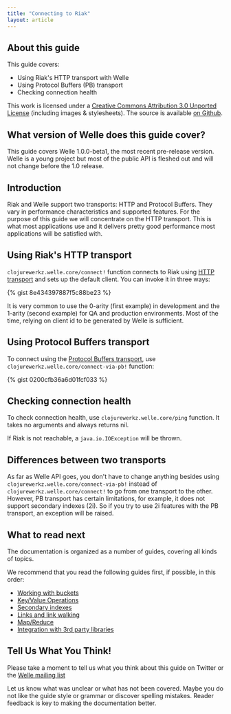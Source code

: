 ```yaml
---
title: "Connecting to Riak"
layout: article
---
```


## About this guide

This guide covers:

 * Using Riak's HTTP transport with Welle
 * Using Protocol Buffers (PB) transport
 * Checking connection health

This work is licensed under a <a rel="license" href="http://creativecommons.org/licenses/by/3.0/">Creative Commons Attribution 3.0 Unported License</a> (including images & stylesheets). The source is available [on Github](https://github.com/clojurewerkz/welle.docs).


## What version of Welle does this guide cover?

This guide covers Welle 1.0.0-beta1, the most recent pre-release version. Welle is a young project but most of the public API
is fleshed out and will not change before the 1.0 release.


## Introduction

Riak and Welle support two transports: HTTP and Protocol Buffers. They vary in performance characteristics and supported features. For the
purpose of this guide we will concentrate on the HTTP transport. This is what most applications use and it delivers pretty good performance
most applications will be satisfied with.


## Using Riak's HTTP transport

`clojurewerkz.welle.core/connect!` function connects to Riak using [HTTP transport](http://wiki.basho.com/HTTP-API.html) and sets up the default client. You can invoke it in
three ways:

{% gist 8e434397887f5c88be23 %}

It is very common to use the 0-arity (first example) in development and the 1-arity (second example) for QA and production environments.
Most of the time, relying on client id to be generated by Welle is sufficient.


## Using Protocol Buffers transport

To connect using the [Protocol Buffers transport](http://wiki.basho.com/PBC-API.html), use `clojurewerkz.welle.core/connect-via-pb!` function:

{% gist 0200cfb36a6d01fcf033 %}


## Checking connection health

To check connection health, use `clojurewerkz.welle.core/ping` function. It takes no arguments and always returns nil.

If Riak is not reachable, a `java.io.IOException` will be thrown.


## Differences between two transports

As far as Welle API goes, you don't have to change anything besides using `clojurewerkz.welle.core/connect-via-pb!` instead of `clojurewerkz.welle.core/connect!`
to go from one transport to the other. However, PB transport has certain limitations, for example, it does not support secondary indexes (2i).
So if you try to use 2i features with the PB transport, an exception will be raised.


## What to read next

The documentation is organized as a number of guides, covering all kinds of topics.

We recommend that you read the following guides first, if possible, in this order:

 * [Working with buckets](/articles/buckets.html)
 * [Key/Value Operations](/articles/kv.html)
 * [Secondary indexes](/articles/2i.html)
 * [Links and link walking](/articles/links.html)
 * [Map/Reduce](/articles/mapreduce.html)
 * [Integration with 3rd party libraries](/articles/integration.html)



## Tell Us What You Think!

Please take a moment to tell us what you think about this guide on Twitter or the [Welle mailing list](https://groups.google.com/forum/#!forum/clojure-riak)

Let us know what was unclear or what has not been covered. Maybe you do not like the guide style or grammar or discover spelling mistakes. Reader feedback is key to making the documentation better.
